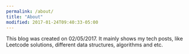 ```yaml
---
permalink: /about/
title: "About"
modified: 2017-01-24T09:40:33-05:00
---
```


This blog was created on 02/05/2017. It mainly shows my tech posts, like Leetcode solutions, different data structures, algorithms and etc. 
